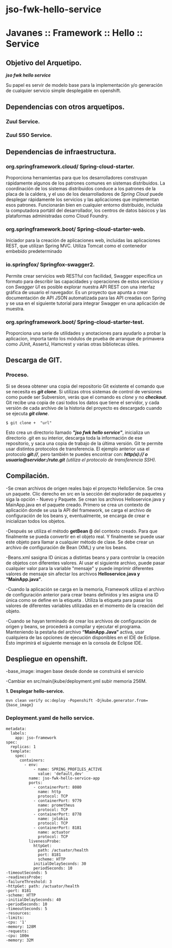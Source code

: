 # jso-fwk-hello-service
# **Javanes :: Framework :: Hello :: Service**

## Objetivo del Arquetipo.

***jso fwk hello service*** 

Su papel es servir de modelo base para la implementación y/o generación de cualquier servicio simple desplegable en openshift.
   
## Dependencias con otros arquetipos.

### Zuul Service.

### Zuul SSO Service.

## Dependencias de infraestructura.

   
### org.springframework.cloud/ Spring-cloud-starter.

Proporciona herramientas para que los desarrolladores construyan rápidamente algunos de los patrones comunes en sistemas distribuidos. La coordinación de los sistemas distribuidos conduce a los patrones de la placa de la caldera, y el uso de los desarrolladores de *Spring Cloud* puede desplegar rápidamente los servicios y las aplicaciones que implementan esos patrones. Funcionarán bien en cualquier entorno distribuido, incluida la computadora portátil del desarrollador, los centros de datos básicos y las plataformas administradas como Cloud Foundry.

### org.springframework.boot/ Spring-cloud-starter-web.

Iniciador para la creación de aplicaciones web, incluidas las aplicaciones REST, que utilizan Spring MVC. Utiliza Tomcat como el contenedor embebido predeterminado

### io.springfox/ Springfox-swagger2.

Permite crear servicios web RESTful con facilidad, Swagger especifica un formato para describir las capacidades y operaciones de estos servicios y con *Swagger UI* es posible explorar nuestra API REST con una interfaz gráfica de usuario el navegador. Es un proyecto que apunta a crear documentación de API JSON automatizada para las API creadas con Spring y se usa en el siguiente tutorial para integrar Swagger en una aplicación de muestra.

### org.springframework.boot/ Spring-cloud-starter-test.

Proporciona una serie de utilidades y anotaciones para ayudarlo a probar la aplicacion, importa tanto los módulos de prueba de arranque de primavera como JUnit, AssertJ, Hamcrest y varias otras bibliotecas útiles.
 
## Descarga de GIT. 

   ### Proceso.

Si se desea obtener una copia del repositorio Git existente el comando que se necesita  es  ***git clone***. Si utilizas otros sistemas de control de versiones como puede ser Subversion, verás que el comando es *clone* y no ***checkout***.  Git recibe una copia de casi todos los datos que tiene el servidor, y cada versión de cada archivo de la historia del proyecto es descargado cuando se ejecuta ***git clone***. 

```
$ git clone +  "url"
```
Esto crea un directorio llamado ***"jso fwk hello service"***, inicializa un directorio .git en su interior, descarga toda la información de ese repositorio, y saca una copia de trabajo de la última versión. Git te permite usar distintos protocolos de transferencia. El ejemplo anterior usa el protocolo ***git://***, pero también te puedes encontrar con:
***http(s):// o usuario@servidor:/ruta.git***  *(utiliza el protocolo de transferencia SSH).*
    
    
## Compilación. 

-Se crean archivos de origen reales bajo el proyecto HelloService. Se crea un paquete. Clic derecho en src en la sección del explorador de paquetes y siga la opción - Nuevo y  Paquete. Se crean los archivos Helloservice.java y MainApp.java en el paquete creado. Primero se crea un contexto de aplicación donde se usa la API del framework, se carga el archivo de configuración de los beans y, eventualmente, se encarga de crear e inicializan todos los objetos.

-Después se utiliza el método **getBean ()** del contexto creado. Para que finalmente se pueda convertir en el objeto real. Y finalmente se puede usar este objeto para llamar a cualquier método de clase. Se debe crear un archivo de configuración de Bean (XML)  y  une los beans.

-Beans.xml sasigna ID únicas a distintas beans y para controlar la creación de objetos con diferentes valores. Al usar el siguiente archivo, puede pasar cualquier valor para la variable "mensaje" y puede imprimir diferentes valores de mensaje sin afectar los archivos **Helloservice.java y “MainApp.java”**.

-Cuando la aplicación se carga en la memoria, Framework utiliza el archivo de configuración anterior para crear beans definidos y les asigna una ID única como se define en la etiqueta <bean>. Utiliza la etiqueta <property> para pasar los valores de diferentes variables utilizadas en el momento de la creación del objeto.

-Cuando se hayan terminado de crear los archivos de configuración de origen y beans, se procederá a compilar y ejecutar el programa. Manteniendo la pestaña del archivo **“MainApp.Java”** activa, usar cualquiera de las opciones de ejecución disponibles en el IDE de Eclipse. Ésto imprimirá el siguiente mensaje en la consola de Eclipse IDE.

## Despliegue en openshift.
 
-base_image: imagen base desde donde se construirá el servicio

-Cambiar en src/main/jkube/deployment.yml subir memoria 256M.

**1. Desplegar hello-service.**
```
mvn clean verify oc:deploy -Popenshift -Djkube.generator.from={base_image}
```
### Deployment.yaml de hello service. 
``` 
metadata: 
  labels: 
    app: jso-framework 
spec: 
  replicas: 1 
  template: 
    spec: 
      containers: 
        - env: 
            - name: SPRING_PROFILES_ACTIVE 
              value: 'default,dev' 
          name: jso-fwk-hello-service-app 
          ports: 
            - containerPort: 8080 
              name: http 
              protocol: TCP 
            - containerPort: 9779 
              name: prometheus 
              protocol: TCP 
            - containerPort: 8778 
              name: jolokia 
              protocol: TCP 
            - containerPort: 8181 
              name: actuator 
              protocol: TCP 
          livenessProbe: 
            httpGet: 
              path: /actuator/health 
              port: 8181
              scheme: HTTP
            initialDelaySeconds: 30
            periodSeconds: 10
-timeoutSeconds: 5
-readinessProbe:
-failureThreshold: 3
-httpGet: path: /actuator/health
-port: 8181
-scheme: HTTP
-initialDelaySeconds: 40
-periodSeconds: 10
-timeoutSeconds: 5
-resources:
-limits:
-cpu: '1'
-memory: 128M
-requests:
-cpu: 100m
-memory: 32M
```
